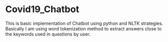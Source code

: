 # Covid19_Chatbot
This is basic implementation of Chatbot using python and NLTK strategies. Basically I am using word tokenization method to extract answers close to the keywords used in questions by user. 
